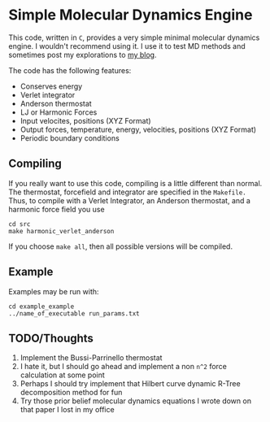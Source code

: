 Simple Molecular Dynamics Engine
=========================

This code, written in `C`, provides a very simple minimal molecular
dynamics engine. I wouldn't recommend using it. I use it to test MD
methods and sometimes post my explorations to [my
blog](http://crowsandcats.blogspot.com).


The code has the following features:

* Conserves energy
* Verlet integrator
* Anderson thermostat
* LJ or Harmonic Forces
* Input velocites, positions (XYZ Format)
* Output forces, temperature, energy, velocities, positions (XYZ Format)
* Periodic boundary conditions


Compiling
-------------------------

If you really want to use this code, compiling is a little different
than normal. The thermostat, forcefield and integrator are specified
in the `Makefile.` Thus, to compile with a Verlet Integrator, an
Anderson thermostat, and a harmonic force field you use

    cd src
    make harmonic_verlet_anderson

If you choose `make all`, then all possible versions will be compiled.

Example
-------------------------
Examples may be run with:

    cd example_example
    ../name_of_executable run_params.txt

TODO/Thoughts
-------------------------
1. Implement the Bussi-Parrinello thermostat
2. I hate it, but I should go ahead and implement a non `n^2` force calculation at some point
3. Perhaps I should try implement that Hilbert curve dynamic R-Tree decomposition method for fun
4. Try those prior belief molecular dynamics equations I wrote down on that paper I lost in my office

